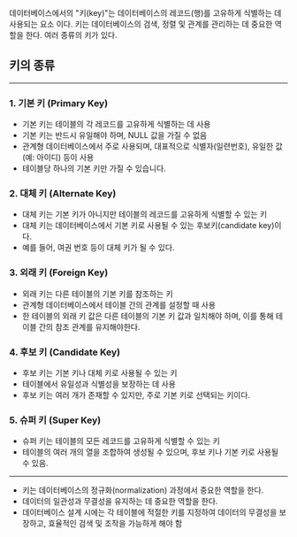 데이터베이스에서의 "키(key)"는 데이터베이스의 레코드(행)를 고유하게 식별하는 데 사용되는 요소 이다. 
키는 데이터베이스의 검색, 정렬 및 관계를 관리하는 데 중요한 역할을 한다. 여러 종류의 키가 있다.

## 키의 종류
---
### 1. 기본 키 (Primary Key)
- 기본 키는 테이블의 각 레코드를 고유하게 식별하는 데 사용
- 기본 키는 반드시 유일해야 하며, NULL 값을 가질 수 없음
- 관계형 데이터베이스에서 주로 사용되며, 대표적으로 식별자(일련번호), 유일한 값(예: 아이디) 등이 사용
- 테이블당 하나의 기본 키만 가질 수 있습니다.
### 2. 대체 키 (Alternate Key)
- 대체 키는 기본 키가 아니지만 테이블의 레코드를 고유하게 식별할 수 있는 키
- 대체 키는 데이터베이스에서 기본 키로 사용될 수 있는 후보키(candidate key)이다.
- 예를 들어, 여권 번호 등이 대체 키가 될 수 있다.
### 3. 외래 키 (Foreign Key)
- 외래 키는 다른 테이블의 기본 키를 참조하는 키
- 관계형 데이터베이스에서 테이블 간의 관계를 설정할 때 사용
- 한 테이블의 외래 키 값은 다른 테이블의 기본 키 값과 일치해야 하며, 이를 통해 테이블 간의 참조 관계를 유지해야한다.
### 4. 후보 키 (Candidate Key)
- 후보 키는 기본 키나 대체 키로 사용될 수 있는 키
- 테이블에서 유일성과 식별성을 보장하는 데 사용
- 후보 키는 여러 개가 존재할 수 있지만, 주로 기본 키로 선택되는 키이다.
### 5. 슈퍼 키 (Super Key)
- 슈퍼 키는 테이블의 모든 레코드를 고유하게 식별할 수 있는 키
- 테이블의 여러 개의 열을 조합하여 생성될 수 있으며, 후보 키나 기본 키로 사용될 수 있음.

---

- 키는 데이터베이스의 정규화(normalization) 과정에서 중요한 역할을 한다.
- 데이터의 일관성과 무결성을 유지하는 데 중요한 역할을 한다.
- 데이터베이스 설계 시에는 각 테이블에 적절한 키를 지정하여 데이터의 무결성을 보장하고, 효율적인 검색 및 조작을 가능하게 해야 함